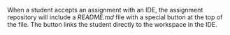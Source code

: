 When a student accepts an assignment with an IDE, the assignment repository will include a _README.md_ file with a special button at the top of the file. The button links the student directly to the workspace in the IDE.
